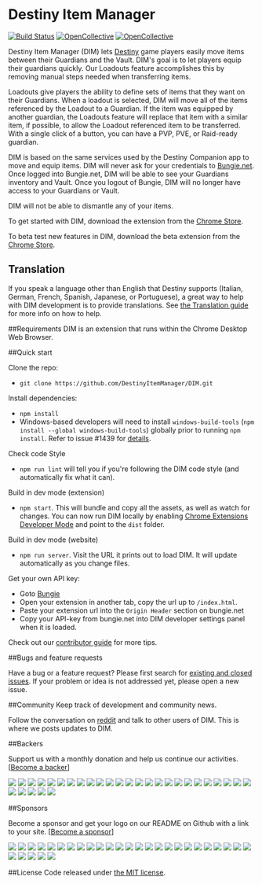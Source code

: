 # Destiny Item Manager

[![Build Status](https://travis-ci.org/DestinyItemManager/DIM.svg?branch=master)](https://travis-ci.org/DestinyItemManager/DIM)
[![OpenCollective](https://opencollective.com/dim/backers/badge.svg)](#backers) 
[![OpenCollective](https://opencollective.com/dim/sponsors/badge.svg)](#sponsors)

Destiny Item Manager (DIM) lets [Destiny](http://destinythegame.com/)  game players easily move items between their Guardians and the Vault. DIM's goal is to let players equip their guardians quickly. Our Loadouts feature accomplishes this by removing manual steps needed when transferring items.

Loadouts give players the ability to define sets of items that they want on their Guardians. When a loadout is selected, DIM will move all of the items referenced by the Loadout to a Guardian. If the item was equipped by another guardian, the Loadouts feature will replace that item with a similar item, if possible, to allow the Loadout referenced item to be transferred. With a single click of a button, you can have a PVP, PVE, or Raid-ready guardian.

DIM is based on the same services used by the Destiny Companion app to move and equip items. DIM will never ask for your credentials to [Bungie.net](https://www.bungie.net).  Once logged into Bungie.net, DIM will be able to see your Guardians inventory and Vault.  Once you logout of Bungie, DIM will no longer have access to your Guardians or Vault.

DIM will not be able to dismantle any of your items.

To get started with DIM, download the extension from the [Chrome Store](https://chrome.google.com/webstore/detail/destiny-item-manager/apghicjnekejhfancbkahkhdckhdagna).

To beta test new features in DIM, download the beta extension from the [Chrome Store](https://chrome.google.com/webstore/detail/destiny-item-manager-beta/mkiipknpfaacbjdagdeppdacpgpdjklc).

## Translation

If you speak a language other than English that Destiny supports (Italian, German, French, Spanish, Japanese, or Portuguese), a great way to help with DIM development is to provide translations. See [the Translation guide](https://github.com/DestinyItemManager/DIM/blob/dev/TRANSLATIONS.md) for more info on how to help.


##Requirements
DIM is an extension that runs within the Chrome Desktop Web Browser.

##Quick start

Clone the repo:

* `git clone https://github.com/DestinyItemManager/DIM.git`

Install dependencies:

* `npm install`
* Windows-based developers will need to install `windows-build-tools` (`npm install --global windows-build-tools`) globally prior to running `npm install`. Refer to issue #1439 for [details](https://github.com/DestinyItemManager/DIM/issues/1439).

Check code Style
* `npm run lint` will tell you if you're following the DIM code style (and automatically fix what it can).

Build in dev mode (extension)
* `npm start`. This will bundle and copy all the assets, as well as watch for changes. You can now run DIM locally by enabling [Chrome Extensions Developer Mode](https://developer.chrome.com/extensions/faq#faq-dev-01) and point to the `dist` folder.

Build in dev mode (website)
* `npm run server`. Visit the URL it prints out to load DIM. It will update automatically as you change files.

Get your own API key:

* Goto [Bungie](https://www.bungie.net/en/Application)
* Open your extension in another tab, copy the url up to `/index.html`.
* Paste your extension url into the `Origin Header` section on bungie.net
* Copy your API-key from bungie.net into DIM developer settings panel when it is loaded.

Check out our [contributor guide](https://github.com/DestinyItemManager/DIM/blob/dev/CONTRIBUTING.md) for more tips.

##Bugs and feature requests

Have a bug or a feature request? Please first search for [existing and closed issues](https://github.com/DestinyItemManager/DIM/issues). If your problem or idea is not addressed yet, please open a new issue.

##Community
Keep track of development and community news.

Follow the conversation on [reddit](http://www.reddit.com/r/DestinyItemManager/) and talk to other users of DIM.  This is where we posts updates to DIM.

##Backers

Support us with a monthly donation and help us continue our activities. [[Become a backer](https://opencollective.com/dim#backer)]

<a href="https://opencollective.com/dim/backer/0/website" target="_blank"><img src="https://opencollective.com/dim/backer/0/avatar.svg"></a>
<a href="https://opencollective.com/dim/backer/1/website" target="_blank"><img src="https://opencollective.com/dim/backer/1/avatar.svg"></a>
<a href="https://opencollective.com/dim/backer/2/website" target="_blank"><img src="https://opencollective.com/dim/backer/2/avatar.svg"></a>
<a href="https://opencollective.com/dim/backer/3/website" target="_blank"><img src="https://opencollective.com/dim/backer/3/avatar.svg"></a>
<a href="https://opencollective.com/dim/backer/4/website" target="_blank"><img src="https://opencollective.com/dim/backer/4/avatar.svg"></a>
<a href="https://opencollective.com/dim/backer/5/website" target="_blank"><img src="https://opencollective.com/dim/backer/5/avatar.svg"></a>
<a href="https://opencollective.com/dim/backer/6/website" target="_blank"><img src="https://opencollective.com/dim/backer/6/avatar.svg"></a>
<a href="https://opencollective.com/dim/backer/7/website" target="_blank"><img src="https://opencollective.com/dim/backer/7/avatar.svg"></a>
<a href="https://opencollective.com/dim/backer/8/website" target="_blank"><img src="https://opencollective.com/dim/backer/8/avatar.svg"></a>
<a href="https://opencollective.com/dim/backer/9/website" target="_blank"><img src="https://opencollective.com/dim/backer/9/avatar.svg"></a>
<a href="https://opencollective.com/dim/backer/10/website" target="_blank"><img src="https://opencollective.com/dim/backer/10/avatar.svg"></a>
<a href="https://opencollective.com/dim/backer/11/website" target="_blank"><img src="https://opencollective.com/dim/backer/11/avatar.svg"></a>
<a href="https://opencollective.com/dim/backer/12/website" target="_blank"><img src="https://opencollective.com/dim/backer/12/avatar.svg"></a>
<a href="https://opencollective.com/dim/backer/13/website" target="_blank"><img src="https://opencollective.com/dim/backer/13/avatar.svg"></a>
<a href="https://opencollective.com/dim/backer/14/website" target="_blank"><img src="https://opencollective.com/dim/backer/14/avatar.svg"></a>
<a href="https://opencollective.com/dim/backer/15/website" target="_blank"><img src="https://opencollective.com/dim/backer/15/avatar.svg"></a>
<a href="https://opencollective.com/dim/backer/16/website" target="_blank"><img src="https://opencollective.com/dim/backer/16/avatar.svg"></a>
<a href="https://opencollective.com/dim/backer/17/website" target="_blank"><img src="https://opencollective.com/dim/backer/17/avatar.svg"></a>
<a href="https://opencollective.com/dim/backer/18/website" target="_blank"><img src="https://opencollective.com/dim/backer/18/avatar.svg"></a>
<a href="https://opencollective.com/dim/backer/19/website" target="_blank"><img src="https://opencollective.com/dim/backer/19/avatar.svg"></a>
<a href="https://opencollective.com/dim/backer/20/website" target="_blank"><img src="https://opencollective.com/dim/backer/20/avatar.svg"></a>
<a href="https://opencollective.com/dim/backer/21/website" target="_blank"><img src="https://opencollective.com/dim/backer/21/avatar.svg"></a>
<a href="https://opencollective.com/dim/backer/22/website" target="_blank"><img src="https://opencollective.com/dim/backer/22/avatar.svg"></a>
<a href="https://opencollective.com/dim/backer/23/website" target="_blank"><img src="https://opencollective.com/dim/backer/23/avatar.svg"></a>
<a href="https://opencollective.com/dim/backer/24/website" target="_blank"><img src="https://opencollective.com/dim/backer/24/avatar.svg"></a>
<a href="https://opencollective.com/dim/backer/25/website" target="_blank"><img src="https://opencollective.com/dim/backer/25/avatar.svg"></a>
<a href="https://opencollective.com/dim/backer/26/website" target="_blank"><img src="https://opencollective.com/dim/backer/26/avatar.svg"></a>
<a href="https://opencollective.com/dim/backer/27/website" target="_blank"><img src="https://opencollective.com/dim/backer/27/avatar.svg"></a>
<a href="https://opencollective.com/dim/backer/28/website" target="_blank"><img src="https://opencollective.com/dim/backer/28/avatar.svg"></a>
<a href="https://opencollective.com/dim/backer/29/website" target="_blank"><img src="https://opencollective.com/dim/backer/29/avatar.svg"></a>

##Sponsors

Become a sponsor and get your logo on our README on Github with a link to your site. [[Become a sponsor](https://opencollective.com/dim#sponsor)]

<a href="https://opencollective.com/dim/sponsor/0/website" target="_blank"><img src="https://opencollective.com/dim/sponsor/0/avatar.svg"></a>
<a href="https://opencollective.com/dim/sponsor/1/website" target="_blank"><img src="https://opencollective.com/dim/sponsor/1/avatar.svg"></a>
<a href="https://opencollective.com/dim/sponsor/2/website" target="_blank"><img src="https://opencollective.com/dim/sponsor/2/avatar.svg"></a>
<a href="https://opencollective.com/dim/sponsor/3/website" target="_blank"><img src="https://opencollective.com/dim/sponsor/3/avatar.svg"></a>
<a href="https://opencollective.com/dim/sponsor/4/website" target="_blank"><img src="https://opencollective.com/dim/sponsor/4/avatar.svg"></a>
<a href="https://opencollective.com/dim/sponsor/5/website" target="_blank"><img src="https://opencollective.com/dim/sponsor/5/avatar.svg"></a>
<a href="https://opencollective.com/dim/sponsor/6/website" target="_blank"><img src="https://opencollective.com/dim/sponsor/6/avatar.svg"></a>
<a href="https://opencollective.com/dim/sponsor/7/website" target="_blank"><img src="https://opencollective.com/dim/sponsor/7/avatar.svg"></a>
<a href="https://opencollective.com/dim/sponsor/8/website" target="_blank"><img src="https://opencollective.com/dim/sponsor/8/avatar.svg"></a>
<a href="https://opencollective.com/dim/sponsor/9/website" target="_blank"><img src="https://opencollective.com/dim/sponsor/9/avatar.svg"></a>
<a href="https://opencollective.com/dim/sponsor/10/website" target="_blank"><img src="https://opencollective.com/dim/sponsor/10/avatar.svg"></a>
<a href="https://opencollective.com/dim/sponsor/11/website" target="_blank"><img src="https://opencollective.com/dim/sponsor/11/avatar.svg"></a>
<a href="https://opencollective.com/dim/sponsor/12/website" target="_blank"><img src="https://opencollective.com/dim/sponsor/12/avatar.svg"></a>
<a href="https://opencollective.com/dim/sponsor/13/website" target="_blank"><img src="https://opencollective.com/dim/sponsor/13/avatar.svg"></a>
<a href="https://opencollective.com/dim/sponsor/14/website" target="_blank"><img src="https://opencollective.com/dim/sponsor/14/avatar.svg"></a>
<a href="https://opencollective.com/dim/sponsor/15/website" target="_blank"><img src="https://opencollective.com/dim/sponsor/15/avatar.svg"></a>
<a href="https://opencollective.com/dim/sponsor/16/website" target="_blank"><img src="https://opencollective.com/dim/sponsor/16/avatar.svg"></a>
<a href="https://opencollective.com/dim/sponsor/17/website" target="_blank"><img src="https://opencollective.com/dim/sponsor/17/avatar.svg"></a>
<a href="https://opencollective.com/dim/sponsor/18/website" target="_blank"><img src="https://opencollective.com/dim/sponsor/18/avatar.svg"></a>
<a href="https://opencollective.com/dim/sponsor/19/website" target="_blank"><img src="https://opencollective.com/dim/sponsor/19/avatar.svg"></a>
<a href="https://opencollective.com/dim/sponsor/20/website" target="_blank"><img src="https://opencollective.com/dim/sponsor/20/avatar.svg"></a>
<a href="https://opencollective.com/dim/sponsor/21/website" target="_blank"><img src="https://opencollective.com/dim/sponsor/21/avatar.svg"></a>
<a href="https://opencollective.com/dim/sponsor/22/website" target="_blank"><img src="https://opencollective.com/dim/sponsor/22/avatar.svg"></a>
<a href="https://opencollective.com/dim/sponsor/23/website" target="_blank"><img src="https://opencollective.com/dim/sponsor/23/avatar.svg"></a>
<a href="https://opencollective.com/dim/sponsor/24/website" target="_blank"><img src="https://opencollective.com/dim/sponsor/24/avatar.svg"></a>
<a href="https://opencollective.com/dim/sponsor/25/website" target="_blank"><img src="https://opencollective.com/dim/sponsor/25/avatar.svg"></a>
<a href="https://opencollective.com/dim/sponsor/26/website" target="_blank"><img src="https://opencollective.com/dim/sponsor/26/avatar.svg"></a>
<a href="https://opencollective.com/dim/sponsor/27/website" target="_blank"><img src="https://opencollective.com/dim/sponsor/27/avatar.svg"></a>
<a href="https://opencollective.com/dim/sponsor/28/website" target="_blank"><img src="https://opencollective.com/dim/sponsor/28/avatar.svg"></a>
<a href="https://opencollective.com/dim/sponsor/29/website" target="_blank"><img src="https://opencollective.com/dim/sponsor/29/avatar.svg"></a>

##License
Code released under [the MIT license](http://choosealicense.com/licenses/mit/).
